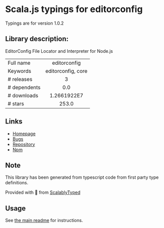 
# Scala.js typings for editorconfig

Typings are for version 1.0.2

## Library description:
EditorConfig File Locator and Interpreter for Node.js

|                    |                 |
| ------------------ | :-------------: |
| Full name          | editorconfig |
| Keywords           | editorconfig, core |
| # releases         | 3 |
| # dependents       | 0.0 |
| # downloads        | 1.2661922E7 |
| # stars            | 253.0 |

## Links
- [Homepage](https://github.com/editorconfig/editorconfig-core-js#readme)
- [Bugs](https://github.com/editorconfig/editorconfig-core-js/issues)
- [Repository](https://github.com/editorconfig/editorconfig-core-js)
- [Npm](https://www.npmjs.com/package/editorconfig)
    


## Note
This library has been generated from typescript code from first party type definitions.

Provided with :purple_heart: from [ScalablyTyped](https://github.com/oyvindberg/ScalablyTyped)

## Usage
See [the main readme](../../readme.md) for instructions.


